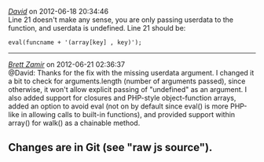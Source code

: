 *[David]()* on 2012-06-18 20:34:46  
Line 21 doesn't make any sense, you are only passing userdata to the function, and userdata is undefined. Line 21 should be:
```
eval(funcname + '(array[key] , key)');
```


---------------------------------------
*[Brett Zamir](http://brett-zamir.me)* on 2012-06-21 02:36:37  
@David: Thanks for the fix with the missing userdata argument. I changed it a bit to check for arguments.length (number of arguments passed), since otherwise, it won't allow explicit passing of "undefined" as an argument. I also added support for closures and PHP-style object-function arrays, added an option to avoid eval (not on by default since eval() is more PHP-like in allowing calls to built-in functions), and provided support within array() for walk() as a chainable method.

Changes are in Git (see "raw js source").
---------------------------------------
